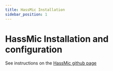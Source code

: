```yaml
---
title: HassMic Installation
sidebar_position: 1
---
```


# HassMic Installation and configuration

See instructions on the [HassMic github page](https://github.com/jeffc/hassmic/tree/2f6ac004296ec7ad99b7aa096395d1e9db239eb5)